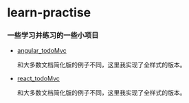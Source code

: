 # learn-practise

### 一些学习并练习的一些小项目

- [angular_todoMvc](http://clownvary.github.io/learn-practise/angular_todoMvc/build/index.html)

	和大多数文档简化版的例子不同，这里我实现了全样式的版本。
- [react_todoMvc](http://clownvary.github.io/learn-practise/react_todoMvc/build/index.html)
	
    和大多数文档简化版的例子不同，这里我实现了全样式的版本。



